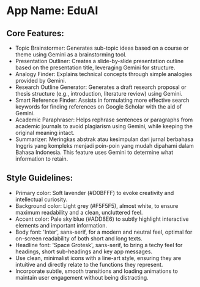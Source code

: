 # **App Name**: EduAI

## Core Features:

- Topic Brainstormer: Generates sub-topic ideas based on a course or theme using Gemini as a brainstorming tool.
- Presentation Outliner: Creates a slide-by-slide presentation outline based on the presentation title, leveraging Gemini for structure.
- Analogy Finder: Explains technical concepts through simple analogies provided by Gemini.
- Research Outline Generator: Generates a draft research proposal or thesis structure (e.g., introduction, literature review) using Gemini.
- Smart Reference Finder: Assists in formulating more effective search keywords for finding references on Google Scholar with the aid of Gemini.
- Academic Paraphraser: Helps rephrase sentences or paragraphs from academic journals to avoid plagiarism using Gemini, while keeping the original meaning intact.
- Summarizer: Meringkas abstrak atau kesimpulan dari jurnal berbahasa Inggris yang kompleks menjadi poin-poin yang mudah dipahami dalam Bahasa Indonesia. This feature uses Gemini to determine what information to retain.

## Style Guidelines:

- Primary color: Soft lavender (#D0BFFF) to evoke creativity and intellectual curiosity.
- Background color: Light grey (#F5F5F5), almost white, to ensure maximum readability and a clean, uncluttered feel.
- Accent color: Pale sky blue (#ADD8E6) to subtly highlight interactive elements and important information.
- Body font: 'Inter', sans-serif, for a modern and neutral feel, optimal for on-screen readability of both short and long texts.
- Headline font: 'Space Grotesk', sans-serif, to bring a techy feel for headings, short sub-headings and key app messages.
- Use clean, minimalist icons with a line-art style, ensuring they are intuitive and directly relate to the functions they represent.
- Incorporate subtle, smooth transitions and loading animations to maintain user engagement without being distracting.